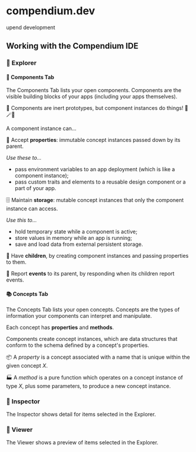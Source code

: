 # compendium.dev

upend development

## Working with the Compendium IDE

### 🧭 Explorer

#### 🧱 Components Tab

The Components Tab lists your open components. Components are the visible building blocks of your apps (including your apps themselves).

🧪 Components are inert prototypes, but component instances do things! 🧙🪄✨

A component instance can...

🎁 Accept **properties**: immutable concept instances passed down by its parent.

_Use these to..._

- pass environment variables to an app deployment (which is like a component instance);
- pass custom traits and elements to a reusable design component or a part of your app.

🗄️ Maintain **storage**: mutable concept instances that only the component instance can access.

_Use this to..._

- hold temporary state while a component is active;
- store values in memory while an app is running;
- save and load data from external persistent storage.

🐣 Have **children**, by creating component instances and passing properties to them.

📣 Report **events** to its parent, by responding when its children report events.

#### 📚 Concepts Tab

The Concepts Tab lists your open concepts. Concepts are the types of information your components can interpret and manipulate.

Each concept has **properties** and **methods**. 

Components create concept instances, which are data structures that conform to the schema defined by a concept's properties.

📦 A *property* is a concept associated with a name that is unique within the given concept _X_.

🏭 A *method* is a pure function which operates on a concept instance of type _X_, plus some parameters, to produce a new concept instance.

### 🔎 Inspector

The Inspector shows detail for items selected in the Explorer.

### 👀 Viewer

The Viewer shows a preview of items selected in the Explorer.
